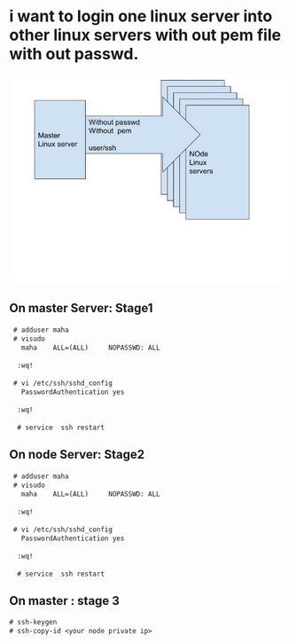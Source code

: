 # i  want to login one  linux server into  other linux servers  with out pem file  with out passwd.

![passwdless](images/passwdless.jpg)


## On master Server: Stage1

```
 # adduser maha
 # visudo
   maha    ALL=(ALL)     NOPASSWD: ALL

  :wq!

 # vi /etc/ssh/sshd_config
   PasswordAuthentication yes

  :wq!

  # service  ssh restart

```


## On node Server: Stage2

```
 # adduser maha
 # visudo
   maha    ALL=(ALL)     NOPASSWD: ALL

  :wq!

 # vi /etc/ssh/sshd_config
   PasswordAuthentication yes

  :wq!

  # service  ssh restart

```

## On master : stage 3

```
# ssh-keygen
# ssh-copy-id <your node private ip>

```